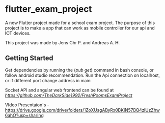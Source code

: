 # flutter_exam_project

A new Flutter project made for a school exam project.
The purpose of this project is to make a app that can work as mobile controller for our api and IOT devices.

This project was made by Jens Chr P. and Andreas A. H.

## Getting Started
Get dependencies by running the (*pub get*) command in bash console, or follow android studio recommendation.
Run the Api connection on localhost, or if different port change address in main

Socket API and angular web frontend can be found at *https://github.com/TheDarkSide1992/FreshRoomsExamProject*

VIdeo Presentaion´s - https://drive.google.com/drive/folders/1ZoXUsgAByRx0BKiN57BQ4zlUzZhw6ahO?usp=sharing


